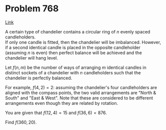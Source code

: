 # Problem 768

[Link](https://projecteuler.net/problem=768)

A certain type of chandelier contains a circular ring of $n$ evenly spaced candleholders.  
If only one candle is fitted, then the chandelier will be imbalanced. However, if a second identical candle is placed in the opposite candleholder (assuming $n$ is even) then perfect balance will be achieved and the chandelier will hang level.

Let $f(n,m)$ be the number of ways of arranging $m$ identical candles in distinct sockets of a chandelier with $n$ candleholders such that the chandelier is perfectly balanced.

For example, $f(4, 2) = 2$: assuming the chandelier's four candleholders are aligned with the compass points, the two valid arrangements are "North & South" and "East & West". Note that these are considered to be different arrangements even though they are related by rotation.

You are given that $f(12,4) = 15$ and $f(36, 6) = 876$.

Find $f(360, 20)$.
